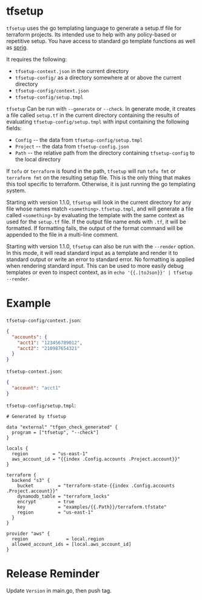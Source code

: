 # tfsetup

`tfsetup` uses the go templating language to generate a setup.tf file for terraform projects. Its intended use to help with any policy-based or repetitive setup. You have access to standard go template functions as well as [sprig](https://masterminds.github.io/sprig/).

It requires the following:
* `tfsetup-context.json` in the current directory
* `tfsetup-config/` as a directory somewhere at or above the current directory
* `tfsetup-config/context.json`
* `tfsetup-config/setup.tmpl`

`tfsetup` Can be run with `--generate` or `--check`. In generate mode, it creates a file called `setup.tf` in the current directory containing the results of evaluating `tfsetup-config/setup.tmpl` with input containing the following fields:
* `Config` -- the data from `tfsetup-config/setup.tmpl`
* `Project` -- the data from `tfsetup-config.json`
* `Path` -- the relative path from the directory containing `tfsetup-config` to the local directory

If `tofu` or `terraform` is found in the path, `tfsetup` will run `tofu fmt` or `terraform fmt` on the resulting setup file. This is the only thing that makes this tool specific to terraform. Otherwise, it is just running the go templating system.

Starting with version 1.1.0, `tfsetup` will look in the current directory for any file whose names match `<something>.tfsetup.tmpl`, and will generate a file called `<something>` by evaluating the template with the same context as used for the `setup.tf` file. If the output file name ends with `.tf`, it will be formatted. If formatting fails, the output of the format command will be appended to the file in a multi-line comment.

Starting with version 1.1.0, `tfsetup` can also be run with the `--render` option. In this mode, it will read standard input as a template and render it to standard output or write an error to standard error. No formatting is applied when rendering standard input. This can be used to more easily debug templates or even to inspect context, as in `echo '{{.|toJson}}' | tfsetup --render`.

# Example

`tfsetup-config/context.json`:
```json
{
  "accounts": {
    "acct1": "123456789012",
    "acct2": "210987654321"
  }
}
```

`tfsetup-context.json`:
```json
{
  "account": "acct1"
}
```

`tfsetup-config/setup.tmpl`:
```
# Generated by tfsetup

data "external" "tfgen_check_generated" {
  program = ["tfsetup", "--check"]
}

locals {
  region         = "us-east-1"
  aws_account_id = "{{index .Config.accounts .Project.account}}"
}

terraform {
  backend "s3" {
    bucket         = "terraform-state-{{index .Config.accounts .Project.account}}"
    dynamodb_table = "terraform_locks"
    encrypt        = true
    key            = "examples/{{.Path}}/terraform.tfstate"
    region         = "us-east-1"
  }
}

provider "aws" {
  region              = local.region
  allowed_account_ids = [local.aws_account_id]
}
```

# Release Reminder

Update `Version` in main.go, then push tag.
